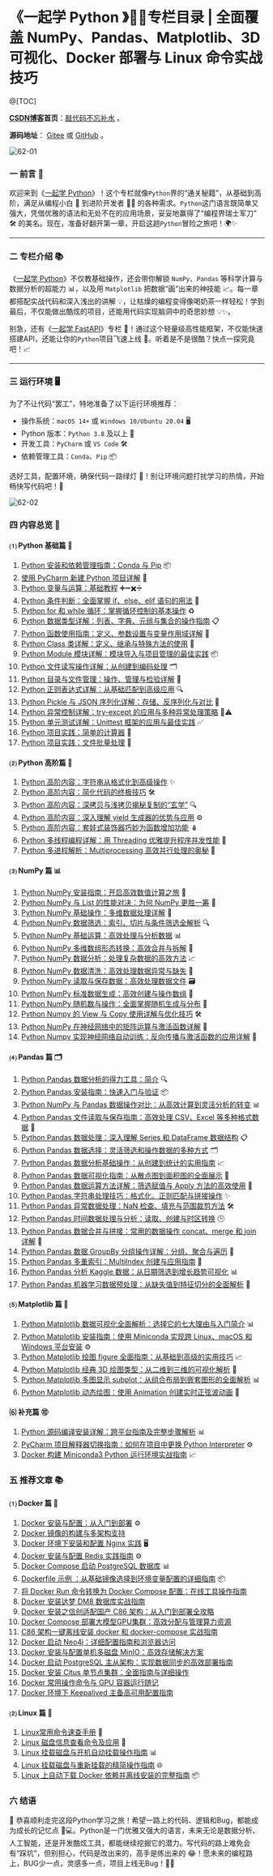 # 《一起学 Python 》🐍✨专栏目录 | 全面覆盖 NumPy、Pandas、Matplotlib、3D 可视化、Docker 部署与 Linux 命令实战技巧

@[TOC]

**[CSDN博客](https://blog.csdn.net/u014394049)首页**：[敲代码不忘补水](https://blog.csdn.net/u014394049) 。

**源码地址**： [Gitee](https://gitee.com/ttfont/your-python) 或 [GitHub](https://github.com/ttfont/your-python) 。

![62-01](https://i-blog.csdnimg.cn/direct/b6835e7c764c400c8294518a41515c8e.png#pic_center)

### 一 前言 📖

欢迎来到《[一起学 Python](https://blog.csdn.net/u014394049/category_12778339.html)》！这个专栏就像`Python`界的“通关秘籍”，从基础到高阶，满足从编程小白 👶 到进阶开发者 👨‍💻 的各种需求。`Python`这门语言既简单又强大，凭借优雅的语法和无处不在的应用场景，妥妥地赢得了“编程界瑞士军刀” 🛠️ 的美名。现在，准备好翻开第一章，开启这趟`Python`冒险之旅吧！🌍✨

------

### 二 专栏介绍 📚

《[一起学 Python](https://blog.csdn.net/u014394049/category_12778339.html)》不仅教基础操作，还会带你解锁 `NumPy`、`Pandas` 等科学计算与数据分析的超能力 📊，以及用 `Matplotlib` 把数据“画”出来的神技能 📈。每一章都搭配实战代码和深入浅出的讲解 💡，让枯燥的编程变得像喝奶茶一样轻松！学到最后，不仅能做出酷炫的项目，还能用代码实现脑洞中的奇思妙想 💡✨。

别急，还有《[一起学 FastAPI](https://blog.csdn.net/u014394049/category_12821373.html)》专栏 🚀！通过这个轻量级高性能框架，不仅能快速搭建API，还能让你的`Python`项目飞速上线 💪。听着是不是很酷？快点一探究竟吧！📈

------

### 三 运行环境 🖥️

为了不让代码“罢工”，特地准备了以下运行环境推荐：

- 操作系统：`macOS 14+` 或 `Windows 10/Ubuntu 20.04` 🖥️
- Python 版本：`Python 3.8` 及以上 🐍
- 开发工具：`PyCharm` 或 `VS Code` 🛠️
- 依赖管理工具：`Conda`、`Pip` 📦

选好工具，配置环境，确保代码一路绿灯 🚦！别让环境问题打扰学习的热情，开始畅快写代码吧！🚀

![62-02](https://i-blog.csdnimg.cn/direct/ef0d37dd9ae74105885d7f5932d0a5ef.png#pic_center)


### 四 内容总览 📝

#### ⑴ Python 基础篇 🐣

1. [Python 安装和依赖管理指南：Conda 与 Pip](https://water-code.blog.csdn.net/article/details/141992786) 📦
2. [使用 PyCharm 新建 Python 项目详解](https://water-code.blog.csdn.net/article/details/142092013) 🔧
3. [Python 变量与运算：基础教程](https://water-code.blog.csdn.net/article/details/142093973) ➕➖✖️➗
4. [Python 条件判断：全面掌握 if、else、elif 语句的用法](https://water-code.blog.csdn.net/article/details/142130650) 🔄
5. [Python for 和 while 循环：掌握循环控制的基本操作](https://water-code.blog.csdn.net/article/details/142132425) ♻️
6. [Python 数据类型详解：列表、字典、元组与集合的操作指南](https://water-code.blog.csdn.net/article/details/142167052) 📋
7. [Python 函数使用指南：定义、参数设置与变量作用域详解](https://water-code.blog.csdn.net/article/details/142168924) 📝
8. [Python Class 类详解：定义、继承与特殊方法的使用](https://water-code.blog.csdn.net/article/details/142202508) 🧱
9. [Python Module 模块详解：模块导入与项目管理的最佳实践](https://water-code.blog.csdn.net/article/details/142211375) 📦
10. [Python 文件读写操作详解：从创建到编码处理](https://water-code.blog.csdn.net/article/details/142252859) 🗂️
11. [Python 目录与文件管理：操作、管理与检验详解](https://water-code.blog.csdn.net/article/details/142253705) 📂
12. [Python 正则表达式详解：从基础匹配到高级应用](https://water-code.blog.csdn.net/article/details/142284701) 🔍
13. [Python Pickle 与 JSON 序列化详解：存储、反序列化与对比](https://water-code.blog.csdn.net/article/details/142285797) 🔄
14. [Python 异常控制详解：try-except 的应用与多种异常处理策略](https://water-code.blog.csdn.net/article/details/142302747) 🚫⚠️
15. [Python 单元测试详解：Unittest 框架的应用与最佳实践](https://water-code.blog.csdn.net/article/details/142303705) ✅
16. [Python 项目实践：简单的计算器](https://water-code.blog.csdn.net/article/details/142324497) 🧮
17. [Python 项目实践：文件批量处理](https://water-code.blog.csdn.net/article/details/142325760) 📑

#### ⑵ Python 高阶篇 🚀

1. [Python 高阶内容：字符串从格式化到高级操作](https://water-code.blog.csdn.net/article/details/142374372) ✨
2. [Python 高阶内容：简化代码的终极技巧](https://water-code.blog.csdn.net/article/details/142410904) 🛠️
3. [Python 高阶内容：深拷贝与浅拷贝揭秘复制的“玄学”](https://water-code.blog.csdn.net/article/details/142410985) 🔍
4. [Python 高阶内容：深入理解 yield 生成器的优势与应用](https://water-code.blog.csdn.net/article/details/142449617) ⚙️
5. [Python 高阶内容：套娃式装饰器巧妙为函数增加功能](https://water-code.blog.csdn.net/article/details/142449722) 🪆
6. [Python 多线程编程详解：用 Threading 优雅提升程序并发性能](https://water-code.blog.csdn.net/article/details/142479805) 🚦
7. [Python 多进程解析：Multiprocessing 高效并行处理的奥秘](https://water-code.blog.csdn.net/article/details/142481935) 🚄

#### ⑶ NumPy 篇 📊

1. [Python NumPy 安装指南：开启高效数值计算之旅](https://water-code.blog.csdn.net/article/details/142518237) 🔢
2. [Python NumPy 与 List 的性能对决：为何 NumPy 更胜一筹](https://water-code.blog.csdn.net/article/details/142518289) 🥇
3. [Python NumPy 基础操作：多维数据处理详解](https://water-code.blog.csdn.net/article/details/142551614) 📐
4. [Python NumPy 数据筛选：索引、切片与条件筛选全解析](https://water-code.blog.csdn.net/article/details/142556462) 🔍
5. [Python NumPy 基础运算：高效处理与分析数据](https://water-code.blog.csdn.net/article/details/142587031) 📊
6. [Python NumPy 多维数组形态转换：高效合并与拆解](https://water-code.blog.csdn.net/article/details/142592720) 🔄
7. [Python NumPy 数据分析：处理复杂数据的高效方法](https://water-code.blog.csdn.net/article/details/142612931) 📈
8. [Python NumPy 数据清洗：高效处理数据异常与缺失](https://water-code.blog.csdn.net/article/details/142618293) 🧼
9. [Python NumPy 读取与保存数据：高效处理数据文件](https://water-code.blog.csdn.net/article/details/142639691) 🗃️
10. [Python NumPy 标准数据生成：高效创建与操作数组](https://water-code.blog.csdn.net/article/details/142644239) 📏
11. [Python NumPy 随机数与操作：全面掌握随机生成与分布](https://water-code.blog.csdn.net/article/details/142654667) 🎲
12. [Python Numpy 的 View 与 Copy 使用详解与优化技巧](https://water-code.blog.csdn.net/article/details/143023638) 🛠️
13. [Python NumPy 在神经网络中的矩阵运算与激活函数详解](https://water-code.blog.csdn.net/article/details/143058572) 🧠
14. [Python Numpy 实现神经网络自动训练：反向传播与激活函数的应用详解](https://water-code.blog.csdn.net/article/details/143163080) 🤖

#### ⑷ Pandas 篇 🗂️

1. [Python Pandas 数据分析的得力工具：简介](https://water-code.blog.csdn.net/article/details/143183909) 🔍
2. [Python Pandas 安装指南：快速入门与验证](https://water-code.blog.csdn.net/article/details/143184563) 📦
3. [Python NumPy 与 Pandas 数据操作对比：从高效计算到灵活分析的转变](https://water-code.blog.csdn.net/article/details/143202502) 📊
4. [Python Pandas 文件读取与保存指南：高效处理 CSV、Excel 等多种格式数据](https://water-code.blog.csdn.net/article/details/143208896) 📑
5. [Python Pandas 数据处理：深入理解 Series 和 DataFrame 数据结构](https://water-code.blog.csdn.net/article/details/143217091) 📋
6. [Python Pandas 数据选择：灵活筛选和操作数据的多种方式](https://water-code.blog.csdn.net/article/details/143238957) 🗂️
7. [Python Pandas 数据分析基础操作：从创建到统计的实用指南](https://water-code.blog.csdn.net/article/details/143303349) 📈
8. [Python Pandas 数据可视化指南：从散点图到面积图的全面展示](https://water-code.blog.csdn.net/article/details/143366051) 🎨
9. [Python Pandas 数据运算方法详解：筛选赋值与 Apply 方法的高效使用](https://water-code.blog.csdn.net/article/details/143571891) 🔄
10. [Python Pandas 字符串处理技巧：格式化、正则匹配与拼接操作](https://water-code.blog.csdn.net/article/details/143571959) ✨
11. [Python Pandas 异常数据处理：NaN 检查、填充与范围裁剪方法](https://water-code.blog.csdn.net/article/details/143704645) 🛠️
12. [Python Pandas 时间数据处理与分析：读取、创建与时区转换](https://water-code.blog.csdn.net/article/details/143704775) 🕒
13. [Python Pandas 数据合并与拼接：常用的数据操作 concat、merge 和 join 详解](https://water-code.blog.csdn.net/article/details/143758488) 🔗
14. [Python Pandas 数据 GroupBy 分组操作详解：分组、聚合与遍历](https://water-code.blog.csdn.net/article/details/143804896) 🧮
15. [Python Pandas 多重索引：MultiIndex 创建与应用指南](https://water-code.blog.csdn.net/article/details/143804963) 📌
16. [Python Pandas 分析 Kaggle 数据：从日期筛选到增长趋势可视化](https://water-code.blog.csdn.net/article/details/143845452) 📊
17. [Python Pandas 机器学习数据预处理：从缺失值到特征切分的全面解析](https://water-code.blog.csdn.net/article/details/143845590) 🧠

#### ⑸ Matplotlib 篇 🎨

1. [Python Matplotlib 数据可视化全面解析：选择它的七大理由与入门简介](https://water-code.blog.csdn.net/article/details/143873531) 📊
2. [Python Matplotlib 安装指南：使用 Miniconda 实现跨 Linux、macOS 和 Windows 平台安装](https://water-code.blog.csdn.net/article/details/143873694) ⚙️
3. [Python Matplotlib 绘图 figure 全面指南：从基础到高级的实用技巧](https://water-code.blog.csdn.net/article/details/143920572) 📈
4. [Python Matplotlib 经典 3D 绘图类型：从二维到三维的可视化解析](https://water-code.blog.csdn.net/article/details/143962459) 🎥
5. [Python Matplotlib 多图显示 subplot：从组合布局到嵌套图形的全面解析](https://water-code.blog.csdn.net/article/details/143962672) 📊
6. [Python Matplotlib 动态绘图：使用 Animation 创建实时正弦波动画](https://water-code.blog.csdn.net/article/details/143979499) 🌊

#### ⑹ 补充篇 🉑

1. [Python 源码编译安装详解：跨平台指南及完整步骤解析](https://water-code.blog.csdn.net/article/details/142828459) 📊
2. [PyCharm 项目解释器切换指南：如何在项目中更换 Python Interpreter](https://water-code.blog.csdn.net/article/details/142828922) ⚙️
3. [Docker 构建 Miniconda3 Python 运行环境实战指南](https://water-code.blog.csdn.net/article/details/143026041) 📈

### 五 推荐文章 📚

#### ⑴ Docker 篇 🐳

1. [Docker 安装与配置：从入门到部署](https://water-code.blog.csdn.net/article/details/141896710) ⚙️
2. [Docker 镜像的构建与多架构支持](https://water-code.blog.csdn.net/article/details/141993381)
3. [Docker 环境下安装和配置 Nginx 实践](https://water-code.blog.csdn.net/article/details/141923921) 🖥️
4. [Docker 安装与配置 Redis 实践指南](https://water-code.blog.csdn.net/article/details/141950680) ⚙️
5. [Docker Compose 启动 PostgreSQL 数据库](https://water-code.blog.csdn.net/article/details/142315190) 📊
6. [Dockerfile 示例 ：从基础镜像选择到环境变量配置的详细指南](https://water-code.blog.csdn.net/article/details/143165075) 📦
7. [将 Docker Run 命令转换为 Docker Compose 配置：在线工具操作指南](https://water-code.blog.csdn.net/article/details/142957195)
8. [Docker 安装达梦 DM8 数据库实战指南](https://water-code.blog.csdn.net/article/details/142955852)
9. [Docker 安装之信创适配国产 C86 架构：从入门到部署全攻略](https://water-code.blog.csdn.net/article/details/141897144)
10. [Docker Compose 部署大模型GPU集群：高效分配与管理算力资源](https://water-code.blog.csdn.net/article/details/142686557)
11. [C86 架构一键离线安装 docker 和 docker-compose 实战指南](https://water-code.blog.csdn.net/article/details/142874081)
12. [Docker 启动 Neo4j：详细配置指南和浏览器访问](https://water-code.blog.csdn.net/article/details/142718870)
13. [Docker 安装与配置单机多磁盘 MinIO：高效存储解决方案](https://water-code.blog.csdn.net/article/details/142686716)
14. [Docker 启动 PostgreSQL 主从架构：实现数据同步的高效部署指南](https://water-code.blog.csdn.net/article/details/142697518)
15. [Docker 安装 Citus 单节点集群：全面指南与详细操作](https://water-code.blog.csdn.net/article/details/142675293)
16. [Docker 常用操作命令与 GPU 容器运行随记](https://water-code.blog.csdn.net/article/details/142052108)
17. [Docker 环境下 Keepalived 主备高可用配置指南](https://water-code.blog.csdn.net/article/details/141950959)

#### ⑵ Linux 篇 🐧

1. [Linux常用命令速查手册](https://water-code.blog.csdn.net/article/details/142032257) 📁
2. [Linux 磁盘信息查看命令及应用](https://water-code.blog.csdn.net/article/details/142032432) 🔐
3. [Linux 挂载磁盘与开机自动挂载操作指南](https://water-code.blog.csdn.net/article/details/142032795) 📊
4. [Linux 挂载磁盘与重新挂载的精简操作指南](https://water-code.blog.csdn.net/article/details/142032918) 🌐
5. [Linux 上自动下载 Docker 依赖并离线安装的完整指南](https://water-code.blog.csdn.net/article/details/142048915) 📦

### 六 结语

🎉 恭喜顺利走完这段Python学习之旅！希望一路上的代码、逻辑和Bug，都能成为成长的记忆点 🐍💻。Python是一门优雅又强大的语言，未来无论是数据分析、人工智能，还是开发酷炫工具，都能继续挖掘它的潜力。写代码的路上难免会有“踩坑”，但别担心，代码是改出来的，高手是练出来的 😂！愿未来的编程路上，BUG少一点，灵感多一点，项目上线无Bug！🚀🌟

